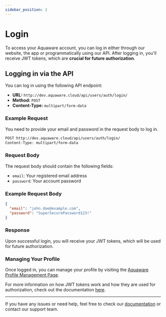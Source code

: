 ```yaml
---
sidebar_position: 2
---
```


# Login

To access your Aquaware account, you can log in either through our website, the app or programmatically using our API. After logging in, you'll receive JWT tokens, which are **crucial for future authorization**.

## Logging in via the API

You can log in using the following API endpoint:

- **URL:** `http://dev.aquaware.cloud/api/users/auth/login/`
- **Method:** `POST`
- **Content-Type:** `multipart/form-data`

### Example Request

You need to provide your email and password in the request body to log in.

```bash
POST http://dev.aquaware.cloud/api/users/auth/login/
Content-Type: multipart/form-data
```

### Request Body

The request body should contain the following fields:

- `email`: Your registered email address
- `password`: Your account password

### Example Request Body

```json
{
  "email": "john.doe@example.com",
  "password": "SuperSecurePassword123!"
}
```

### Response

Upon successful login, you will receive your JWT tokens, which will be used for future authorization.

### Managing Your Profile

Once logged in, you can manage your profile by visiting the [Aquaware Profile Management Page](https://aquaware.cloud/login).

For more information on how JWT tokens work and how they are used for authorization, check out the documentation [here](./jwt-tokens).

---

If you have any issues or need help, feel free to check our [documentation](#) or contact our support team.
